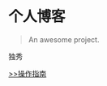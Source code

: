# 个人博客

> An awesome project.

独秀

<script async src="//busuanzi.ibruce.info/busuanzi/2.3/busuanzi.pure.mini.js">
</script>

[>>操作指南](guide)


